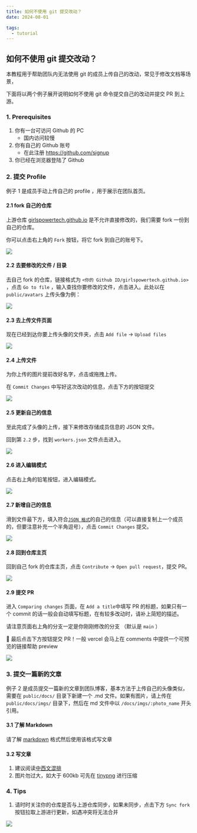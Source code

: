```yaml
---
title: 如何不使用 git 提交改动？
date: 2024-08-01

tags:
  - tutorial
---
```


## 如何不使用 git 提交改动？

本教程用于帮助团队内无法使用 git 的成员上传自己的改动，常见于修改文档等场景，

下面将以两个例子展开说明如何不使用 git 命令提交自己的改动并提交 PR 到上游。

### 1. Prerequisites

1. 你有一台可访问 Github 的 PC
   - 国内访问较慢
2. 你有自己的 Github 账号
   - 在此注册 https://github.com/signup
3. 你已经在浏览器登陆了 Github

### 2. 提交 Profile

例子 1 是成员手动上传自己的 profile ，用于展示在团队首页。

#### 2.1 fork 自己的仓库

上游仓库 [girlspowertech.github.io](https://github.com/girlspowertech/girlspowertech.github.io) 是不允许直接修改的，我们需要 fork 一份到自己的仓库。

你可以点击右上角的 `Fork` 按钮，将它 fork 到自己的账号下。

![](/docs/imgs/1.png)

#### 2.2 去要修改的文件 / 目录

去自己 fork 的仓库，链接格式为 `<你的 Github ID/girlspowertech.github.io>` ，点击 `Go to file` ，输入查找你要修改的文件，点击进入。此处以在 `public/avatars` 上传头像为例：

![](/docs/imgs/2.png)

#### 2.3 去上传文件页面

现在已经到达你要上传头像的文件夹，点击 `Add file` -> `Upload files`

![](/docs/imgs/3.png)

#### 2.4 上传文件

为你上传的图片提前改好名字，点击或拖拽上传。

在 `Commit Changes` 中写好这次改动的信息，点击下方的按钮提交

![](/docs/imgs/9.png)

#### 2.5 更新自己的信息

至此完成了头像的上传，接下来修改存储成员信息的 JSON 文件。

回到第 `2.2` 步，找到 `workers.json` 文件点击进入。

![](/docs/imgs/4.png)

#### 2.6 进入编辑模式

点击右上角的铅笔按钮，进入编辑模式。

![](/docs/imgs/8.png)

#### 2.7 新增自己的信息

滑到文件最下方，填入符合[`JSON 格式`](https://developer.mozilla.org/zh-CN/docs/Learn/JavaScript/Objects/JSON)的自己的信息（可以直接复制上一个成员的，但要注意补充一个半角逗号），点击 `Commit Changes` 提交。

![](/docs/imgs/7.png)

#### 2.8 回到仓库主页

回到自己 fork 的仓库主页，点击 `Contribute` -> `Open pull request`，提交 PR。

![](/docs/imgs/6.png)

#### 2.9 提交 PR

进入 `Comparing changes` 页面，在 `Add a title`中填写 PR 的标题，如果只有一个 commit 的话一般会自动填写标题，在有较多改动时，请补上简短的描述。

请注意页面右上角的分支一定是你刚刚修改的分支 （默认是 `main` ）

🍻 最后点击下方按钮提交 PR！一般 vercel 会马上在 comments 中提供一个可预览的链接帮助 preview

![](/docs/imgs/5.png)

### 3. 提交一篇新的文章

例子 2 是成员提交一篇新的文章到团队博客，基本方法于上传自己的头像类似，需要在 `public/docs/` 目录下新建一个 .md 文件。如果有图片，请上传在 `public/docs/imgs/` 目录下，然后在 md 文件中以 `/docs/imgs/:photo_name` 开头引用。

#### 3.1 了解 Markdown

请了解 [markdown](https://markdownlivepreview.com/) 格式然后使用该格式写文章

#### 3.2 写文章

1. 建议阅读[中西文混排](https://design.teambition.com/doc/mixed)
2. 图片勿过大，如大于 600kb 可先在 [tinypng](https://tinypng.com/) 进行压缩

### 4. Tips

1. 请时时关注你的仓库是否与上游仓库同步，如果未同步，点击下方 `Sync fork` 按钮拉取上游进行更新，如遇冲突将无法合并

  ![](/docs/imgs/sync.png)
